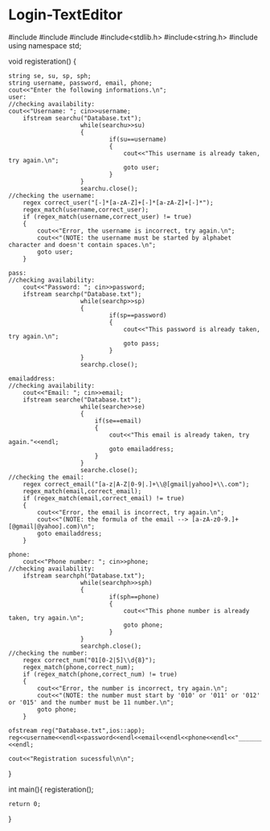 # Login-TextEditor
#include<iostream>
#include<istream>
#include<fstream>
#include<stdlib.h>
#include<string.h>
#include <regex>
using namespace std;

void registeration()
{

    string se, su, sp, sph;
    string username, password, email, phone;
    cout<<"Enter the following informations.\n";
    user:
    //checking availability:
    cout<<"Username: "; cin>>username;
        ifstream searchu("Database.txt");
                        while(searchu>>su)
                        {
                                if(su==username)
                                {
                                    cout<<"This username is already taken, try again.\n";
                                    goto user;
                                }
                        }
                        searchu.close();
    //checking the username:
        regex correct_user("[-]*[a-zA-Z]+[-]*[a-zA-Z]+[-]*");
        regex_match(username,correct_user);
        if (regex_match(username,correct_user) != true)
        {
            cout<<"Error, the username is incorrect, try again.\n";
            cout<<"(NOTE: the username must be started by alphabet character and doesn't contain spaces.\n";
            goto user;
        }
    
    pass:
    //checking availability:
        cout<<"Password: "; cin>>password;
        ifstream searchp("Database.txt");
                        while(searchp>>sp)
                        {
                                if(sp==password)
                                {
                                    cout<<"This password is already taken, try again.\n";
                                    goto pass;
                                }
                        }
                        searchp.close();

    emailaddress:
    //checking availability:
        cout<<"Email: "; cin>>email;
        ifstream searche("Database.txt");
                        while(searche>>se)
                        {
                            if(se==email)
                            {
                                cout<<"This email is already taken, try again."<<endl;
                                goto emailaddress;
                            }
                        }
                        searche.close();
    //checking the email:
        regex correct_email("[a-z|A-Z|0-9|.]+\\@[gmail|yahoo]+\\.com");
        regex_match(email,correct_email);
        if (regex_match(email,correct_email) != true)
        {
            cout<<"Error, the email is incorrect, try again.\n";
            cout<<"(NOTE: the formula of the email --> [a-zA-z0-9.]+[@gmail|@yahoo].com)\n";
            goto emailaddress;
        }
        
    phone:
        cout<<"Phone number: "; cin>>phone;
    //checking availability:
        ifstream searchph("Database.txt");
                        while(searchph>>sph)
                        {
                                if(sph==phone)
                                {
                                    cout<<"This phone number is already taken, try again.\n";
                                    goto phone;
                                }
                        }
                        searchph.close();
    //checking the number:
        regex correct_num("01[0-2|5]\\d{8}");
        regex_match(phone,correct_num);
        if (regex_match(phone,correct_num) != true)
        {
            cout<<"Error, the number is incorrect, try again.\n";
            cout<<"(NOTE: the number must start by '010' or '011' or '012' or '015' and the number must be 11 number.\n";
            goto phone;
        }
        
    ofstream reg("Database.txt",ios::app);
    reg<<username<<endl<<password<<endl<<email<<endl<<phone<<endl<<"______________________"<<endl;

    cout<<"Registration sucessful\n\n";    

}

int main(){
    registeration();
  
  
  
    return 0;

}
